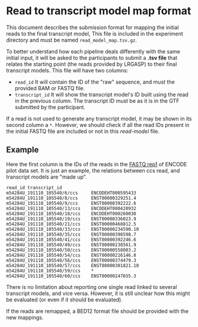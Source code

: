 # Read to transcript model map format

This  document describes the submission format for mapping the initial reads to the final transcript model,
This file is included in the experiment directory and must be named ```read_model_map.tsv.gz```.

To better understand how each pipeline deals differently with the same initial input, it will be asked to the participants to submit a **.tsv file** that relates the starting point (the reads provided by LRGASP) to their final transcript models. This file will have two columns:

* ``read_id`` It will contain the ID of the "raw" sequence, and must the provided BAM or FASTQ file.
* ``transcript_id`` It will show the transcript model's ID built using the read in the previous column. The transcript ID must be as it is in the GTF submitted by the participant.

If a read is not used to generate any transcript model, it may be shown in its second column a `*`. However, we should check if all the read IDs present in the initial FASTQ file are included or not in this *read-model* file.

## Example

Here the first column is the IDs of the reads in the [FASTQ rep1](https://www.encodeproject.org/files/ENCFF450VAU/@@download/ENCFF450VAU.fastq.gz) of ENCODE pilot data set. It is just an example, the relations between ccs read, and transcript models are "made up".

```
read_id	transcript_id
m54284U_191110_105540/6/ccs     ENCODEHT000595433
m54284U_191110_105540/8/ccs     ENST00000329251.4
m54284U_191110_105540/9/ccs     ENST00000392222.6
m54284U_191110_105540/13/ccs    ENCODEHT000420932
m54284U_191110_105540/18/ccs    ENCODEHT000260030
m54284U_191110_105540/19/ccs    ENST00000336023.9
m54284U_191110_105540/21/ccs    ENST00000468812.5
m54284U_191110_105540/33/ccs    ENST00000234590.10
m54284U_191110_105540/35/ccs    ENST00000398598.7
m54284U_191110_105540/41/ccs    ENST00000392246.6
m54284U_191110_105540/49/ccs    ENST00000238561.9
m54284U_191110_105540/50/ccs    ENST00000558083.2
m54284U_191110_105540/54/ccs    ENST00000216146.8
m54284U_191110_105540/56/ccs    ENST00000374479.3
m54284U_191110_105540/57/ccs    ENST00000301821.10
m54284U_191110_105540/59/ccs    *
m54284U_191110_105540/60/ccs    ENST00000247655.3
```

There is no limitation about reporting one single read linked to several transcript models, and vice versa. However, it is still unclear how this might be evaluated (or even if it should be evaluated).

If the reads are remapped, a BED12 format  file should be provided with the new mappings.
